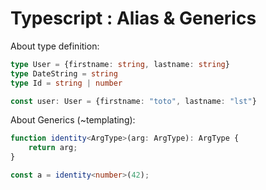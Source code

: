 # Typescript : Alias & Generics


About type definition:

```ts
type User = {firstname: string, lastname: string}
type DateString = string
type Id = string | number

const user: User = {firstname: "toto", lastname: "lst"} 
```

About Generics (~templating):

```ts
function identity<ArgType>(arg: ArgType): ArgType {
    return arg;
}

const a = identity<number>(42);
```
